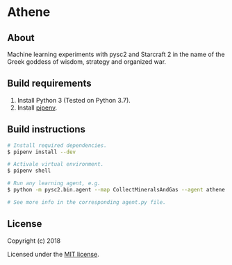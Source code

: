 # Athene

About
-----
Machine learning experiments with pysc2 and Starcraft 2 in the name of the Greek goddess of
wisdom, strategy and organized war.

Build requirements
------------------
1. Install Python 3 (Tested on Python 3.7).
2. Install [pipenv](https://github.com/pypa/pipenv).

Build instructions
------------------

```bash
# Install required dependencies.
$ pipenv install --dev

# Activale virtual environment.
$ pipenv shell

# Run any learning agent, e.g.
$ python -m pysc2.bin.agent --map CollectMineralsAndGas --agent athene.collect_minerals_and_gas.Agent

# See more info in the corresponding agent.py file.
```

License
-------

Copyright (c) 2018

Licensed under the [MIT license](LICENSE).
